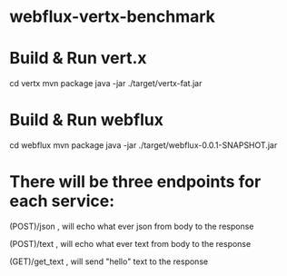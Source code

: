 # webflux-vertx-benchmark
# Build & Run vert.x 
cd vertx
mvn package
java -jar ./target/vertx-fat.jar

# Build & Run webflux
cd webflux
mvn package
java -jar ./target/webflux-0.0.1-SNAPSHOT.jar


# There will be three endpoints for each service:
(POST)/json    , will echo what ever json from body to the response

(POST)/text    , will echo what ever text from body to the response

(GET)/get_text , will send "hello" text to the response


